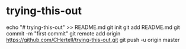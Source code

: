 # trying-this-out
echo "# trying-this-out" >> README.md
git init
git add README.md
git commit -m "first commit"
git remote add origin https://github.com/CHertell/trying-this-out.git
git push -u origin master
